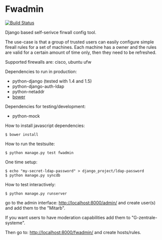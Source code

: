 Fwadmin
=======
[![Build Status](https://travis-ci.org/ZIMK/fwadmin.png)](https://travis-ci.org/ZIMK/fwadmin)

Django based self-serivce firwall config tool.

The use-case is that a group of trusted users can easily configure
simple fireall rules for a set of machines. Each machine has a owner
and the rules are valid for a certain amount of time only, then they
need to be refreshed.

Supported firewalls are: cisco, ubuntu ufw

Dependencies to run in production:
 - python-django (tested with 1.4 and 1.5)
 - python-django-auth-ldap
 - python-netaddr
 - [bower](https://github.com/twitter/bower)

Dependencies for testing/development:
 - python-mock

How to install javascript dependencies:
```
$ bower install
```

How to run the testsuite:
```
$ python manage.py test fwadmin
```

One time setup:
```
$ echo "my-secret-ldap-password" > django_project/ldap-password
$ python manage.py syncdb
```

How to test interactively:
```
$ python manage.py runserver
```

go to the admin interface:
 [http://localhost:8000/admin/]()
and create user(s) and add them to
the "Mitarb".

If you want users to have moderation capabilities
add them to "G-zentrale-systeme".

Then go to:
 [http://localhost:8000/fwadmin/]()
and create hosts/rules.
